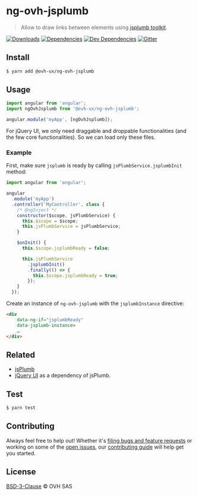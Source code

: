 # ng-ovh-jsplumb

> Allow to draw links between elements using [jsplumb toolkit](http://www.jsplumb.org/).

[![Downloads](https://badgen.net/npm/dt/@ovh-ux/ng-ovh-jsplumb)](https://npmjs.com/package/@ovh-ux/ng-ovh-jsplumb) [![Dependencies](https://badgen.net/david/dep/ovh-ux/ng-ovh-jsplumb)](https://npmjs.com/package/@ovh-ux/ng-ovh-jsplumb?activeTab=dependencies) [![Dev Dependencies](https://badgen.net/david/dev/ovh-ux/ng-ovh-jsplumb)](https://npmjs.com/package/@ovh-ux/ng-ovh-jsplumb?activeTab=dependencies) [![Gitter](https://badgen.net/badge/gitter/ovh-ux/blue?icon=gitter)](https://gitter.im/ovh/ux)

## Install

```sh
$ yarn add @ovh-ux/ng-ovh-jsplumb
```

## Usage

```js
import angular from 'angular';
import ngOvhJsplumb from '@ovh-ux/ng-ovh-jsplumb';

angular.module('myApp', [ngOvhJsplumb]);
```

For jQuery UI, we only need draggable and droppable functionalities (and the few core functionalities). So we can load only these files.

### Example

First, make sure `jsplumb` is ready by calling `jsPlumbService.jsplumbInit` method:

```js
import angular from 'angular';

angular
  .module('myApp')
  .controller('MyController', class {
    /* @ngInject */
    constructor($scope, jsPlumbService) {
      this.$scope = $scope;
      this.jsPlumbService = jsPlumbService;
    }

    $onInit() {
      this.$scope.jsplumbReady = false;

      this.jsPlumbService
        .jsplumbInit()
        .finally(() => {
          this.$scope.jsplumbReady = true;
        });
    }
  });
```

Create an instance of `ng-ovh-jsplumb` with the `jsplumbInstance` directive:

```html
<div
    data-ng-if="jsplumbReady"
    data-jsplumb-instance>
    …
</div>
```

## Related

- [jsPlumb](http://jsplumb.org)
- [jQuery UI](http://jqueryui.com/) as a dependency of jsPlumb.

## Test

```sh
$ yarn test
```

## Contributing

Always feel free to help out! Whether it's [filing bugs and feature requests](https://github.com/ovh-ux/ng-ovh-jsplumb/issues/new) or working on some of the [open issues](https://github.com/ovh-ux/ng-ovh-jsplumb/issues), our [contributing guide](CONTRIBUTING.md) will help get you started.

## License

[BSD-3-Clause](LICENSE) © OVH SAS
